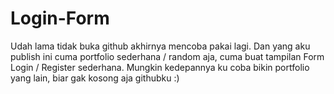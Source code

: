 # Login-Form
Udah lama tidak buka github akhirnya mencoba pakai lagi. Dan yang aku publish ini cuma portfolio sederhana / random aja, cuma buat tampilan Form Login / Register sederhana.
Mungkin kedepannya ku coba bikin portfolio yang lain, biar gak kosong aja githubku :)
